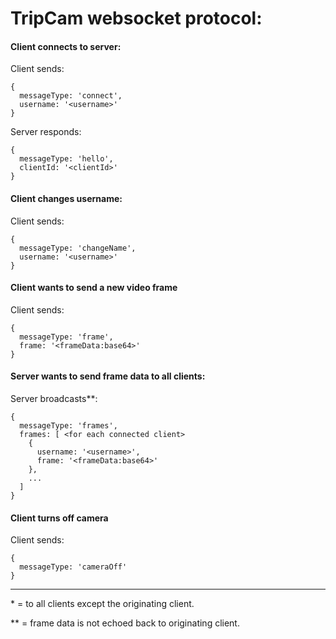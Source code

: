 # TripCam websocket protocol:

#### Client connects to server:
Client sends:
```
{
  messageType: 'connect',
  username: '<username>'
}
```

Server responds:
```
{
  messageType: 'hello',
  clientId: '<clientId>'
}
```


#### Client changes username:
Client sends:
```
{
  messageType: 'changeName',
  username: '<username>'
}
```


#### Client wants to send a new video frame
Client sends:
```
{
  messageType: 'frame',
  frame: '<frameData:base64>'
}
```


#### Server wants to send frame data to all clients:
Server broadcasts**:
```
{
  messageType: 'frames',
  frames: [ <for each connected client>
    {
      username: '<username>',
      frame: '<frameData:base64>'
    },
    ...
  ]
}
```

#### Client turns off camera
Client sends:
```
{
  messageType: 'cameraOff'
}
```

----

\* = to all clients except the originating client.

\** = frame data is not echoed back to originating client.
